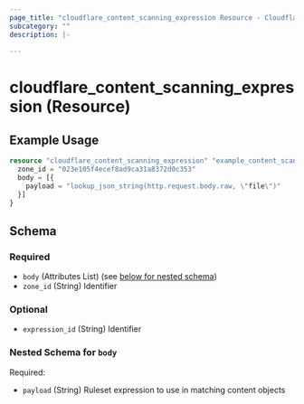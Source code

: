 ```yaml
---
page_title: "cloudflare_content_scanning_expression Resource - Cloudflare"
subcategory: ""
description: |-
  
---
```


# cloudflare_content_scanning_expression (Resource)



## Example Usage

```terraform
resource "cloudflare_content_scanning_expression" "example_content_scanning_expression" {
  zone_id = "023e105f4ecef8ad9ca31a8372d0c353"
  body = [{
    payload = "lookup_json_string(http.request.body.raw, \"file\")"
  }]
}
```

<!-- schema generated by tfplugindocs -->
## Schema

### Required

- `body` (Attributes List) (see [below for nested schema](#nestedatt--body))
- `zone_id` (String) Identifier

### Optional

- `expression_id` (String) Identifier

<a id="nestedatt--body"></a>
### Nested Schema for `body`

Required:

- `payload` (String) Ruleset expression to use in matching content objects


